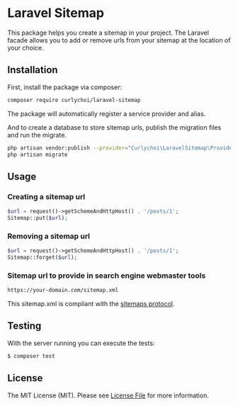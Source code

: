 # Laravel Sitemap

This package helps you create a sitemap in your project.
The Laravel facade allows you to add or remove urls
from your sitemap at the location of your choice.

## Installation

First, install the package via composer:

``` bash
composer require curlychoi/laravel-sitemap
```

The package will automatically register a service provider and alias.

And to create a database to store sitemap urls,
publish the migration files and run the migrate.

``` bash
php artisan vendor:publish --provider="Curlychoi\LaravelSitemap\Providers\SitemapServiceProvider" --tag=migrations
php artisan migrate
```

## Usage

### Creating a sitemap url

``` php
$url = request()->getSchemeAndHttpHost() . '/posts/1';
Sitemap::put($url);
```

### Removing a sitemap url

``` php
$url = request()->getSchemeAndHttpHost() . '/posts/1';
Sitemap::forget($url);
```

### Sitemap url to provide in search engine webmaster tools

``` bash
https://your-domain.com/sitemap.xml
```

This sitemap.xml is compliant with the [sitemaps protocol](https://www.sitemaps.org/protocol.html).

## Testing

With the server running you can execute the tests:

``` bash
$ composer test
```

## License

The MIT License (MIT). Please see [License File](LICENSE.md) for more information.
